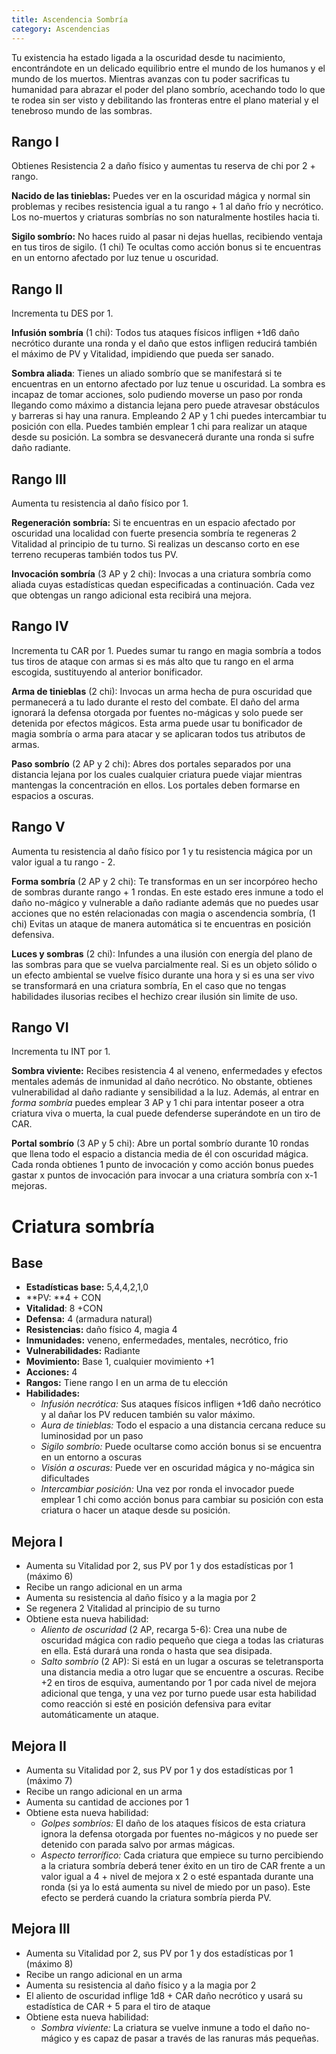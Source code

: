 ```yaml
---
title: Ascendencia Sombría
category: Ascendencias
---
```


Tu existencia ha estado ligada a la oscuridad desde tu nacimiento, encontrándote en un delicado equilibrio entre el mundo de los humanos y el mundo de los muertos. Mientras avanzas con tu poder sacrificas tu humanidad para abrazar el poder del plano sombrío, acechando todo lo que te rodea sin ser visto y debilitando las fronteras entre el plano material y el tenebroso mundo de las sombras.

## Rango I

Obtienes Resistencia 2 a daño físico y aumentas tu reserva de chi por 2 + rango.

**Nacido de las tinieblas:** Puedes ver en la oscuridad mágica y normal sin problemas y recibes resistencia igual a tu rango + 1 al daño frío y necrótico. Los no-muertos y criaturas sombrías no son naturalmente hostiles hacia ti.

**Sigilo sombrío:** No haces ruido al pasar ni dejas huellas, recibiendo ventaja en tus tiros de sigilo. (1 chi) Te ocultas como acción bonus si te encuentras en un entorno afectado por luz tenue u oscuridad.

## Rango II

Incrementa tu DES por 1.

**Infusión sombría** (1 chi): Todos tus ataques físicos infligen +1d6 daño necrótico durante una ronda y el daño que estos infligen reducirá también el máximo de PV y Vitalidad, impidiendo que pueda ser sanado.

**Sombra aliada**: Tienes un aliado sombrío que se manifestará si te encuentras en un entorno afectado por luz tenue u oscuridad. La sombra es incapaz de tomar acciones, solo pudiendo moverse un paso por ronda llegando como máximo a distancia lejana pero puede atravesar obstáculos y barreras si hay una ranura. Empleando 2 AP y 1 chi puedes intercambiar tu posición con ella. Puedes también emplear 1 chi para realizar un ataque desde su posición. La sombra se desvanecerá durante una ronda si sufre daño radiante.

## Rango III

Aumenta tu resistencia al daño físico por 1.

**Regeneración sombría:** Si te encuentras en un espacio afectado por oscuridad una localidad con fuerte presencia sombría te regeneras 2 Vitalidad al principio de tu turno. Si realizas un descanso corto en ese terreno recuperas también todos tus PV.

**Invocación sombría** (3 AP y 2 chi): Invocas a una criatura sombría como aliada cuyas estadísticas quedan especificadas a continuación. Cada vez que obtengas un rango adicional esta recibirá una mejora.

## Rango IV

Incrementa tu CAR por 1. Puedes sumar tu rango en magia sombría a todos tus tiros de ataque con armas si es más alto que tu rango en el arma escogida, sustituyendo al anterior bonificador.

**Arma de tinieblas** (2 chi): Invocas un arma hecha de pura oscuridad que permanecerá a tu lado durante el resto del combate. El daño del arma ignorará la defensa otorgada por fuentes no-mágicas y solo puede ser detenida por efectos mágicos. Esta arma puede usar tu bonificador de magia sombría o arma para atacar y se aplicaran todos tus atributos de armas.

**Paso sombrío** (2 AP y 2 chi): Abres dos portales separados por una distancia lejana por los cuales cualquier criatura puede viajar mientras mantengas la concentración en ellos. Los portales deben formarse en espacios a oscuras.

## Rango V

Aumenta tu resistencia al daño físico por 1 y tu resistencia mágica por un valor igual a tu rango - 2.

**Forma sombría** (2 AP y 2 chi): Te transformas en un ser incorpóreo hecho de sombras durante rango + 1 rondas. En este estado eres inmune a todo el daño no-mágico y vulnerable a daño radiante además que no puedes usar acciones que no estén relacionadas con magia o ascendencia sombría, (1 chi) Evitas un ataque de manera automática si te encuentras en posición defensiva.

**Luces y sombras** (2 chi): Infundes a una ilusión con energía del plano de las sombras para que se vuelva parcialmente real. Si es un objeto sólido o un efecto ambiental se vuelve físico durante una hora y si es una ser vivo se transformará en una criatura sombría, En el caso que no tengas habilidades ilusorias recibes el hechizo crear ilusión sin limite de uso.

## Rango VI

Incrementa tu INT por 1.

**Sombra viviente:** Recibes resistencia 4 al veneno, enfermedades y efectos mentales además de inmunidad al daño necrótico. No obstante, obtienes vulnerabilidad al daño radiante y sensibilidad a la luz. Además, al entrar en *forma sombría* puedes emplear 3 AP y 1 chi para intentar poseer a otra criatura viva o muerta, la cual puede defenderse superándote en un tiro de CAR.

**Portal sombrío** (3 AP y 5 chi): Abre un portal sombrío durante 10 rondas que llena todo el espacio a distancia media de él con oscuridad mágica. Cada ronda obtienes 1 punto de invocación y como acción bonus puedes gastar x puntos de invocación para invocar a una criatura sombría con x-1 mejoras.

# Criatura sombría

## Base

- **Estadísticas base:** 5,4,4,2,1,0
- **PV: **4 + CON
- **Vitalidad**: 8 +CON
- **Defensa:** 4 (armadura natural) 
- **Resistencias:** daño físico 4, magia 4
- **Inmunidades:** veneno, enfermedades, mentales, necrótico, frio
- **Vulnerabilidades:** Radiante
- **Movimiento:** Base 1, cualquier movimiento +1
- **Acciones:** 4
- **Rangos:** Tiene rango I en un arma de tu elección
- **Habilidades:**
  - *Infusión necrótica:* Sus ataques físicos infligen +1d6 daño necrótico y al dañar los PV reducen también su valor máximo.
  - *Aura de tinieblas:* Todo el espacio a una distancia cercana reduce su luminosidad por un paso
  - *Sigilo sombrío:* Puede ocultarse como acción bonus si se encuentra en un entorno a oscuras
  - *Visión a oscuras:* Puede ver en oscuridad mágica y no-mágica sin dificultades
  - *Intercambiar posición:* Una vez por ronda el invocador puede emplear 1 chi como acción bonus para cambiar su posición con esta criatura o hacer un ataque desde su posición.

## Mejora I

- Aumenta su Vitalidad por 2, sus PV por 1 y dos estadísticas por 1 (máximo 6)
- Recibe un rango adicional en un arma
- Aumenta su resistencia al daño físico y a la magia por 2
- Se regenera 2 Vitalidad al principio de su turno
- Obtiene esta nueva habilidad:
  - *Aliento de oscuridad* (2 AP, recarga 5-6): Crea una nube de oscuridad mágica con radio pequeño que ciega a todas las criaturas en ella. Está durará una ronda o hasta que sea disipada.
  - *Salto* *sombrío* (2 AP): Si está en un lugar a oscuras se teletransporta una distancia media a otro lugar que se  encuentre a oscuras. Recibe +2 en tiros de esquiva, aumentando por 1 por cada nivel de mejora adicional que tenga, y una vez por turno puede usar esta habilidad como reacción si esté en posición defensiva para evitar automáticamente un ataque.

## Mejora II

- Aumenta su Vitalidad por 2, sus PV por 1 y dos estadísticas por 1 (máximo 7)
- Recibe un rango adicional en un arma
- Aumenta su cantidad de acciones por 1
- Obtiene esta nueva habilidad:
  - *Golpes sombríos:* El daño de los ataques físicos de esta criatura ignora la defensa otorgada por fuentes no-mágicos y no puede ser detenido con parada salvo por armas mágicas.
  - *Aspecto terrorífico:* Cada criatura que empiece su turno percibiendo a la criatura sombría deberá tener éxito en un tiro de CAR frente a un valor igual a 4 + nivel de mejora x 2 o esté espantada durante una ronda (si ya lo está aumenta su nivel de miedo por un paso). Este efecto se perderá cuando la criatura sombría pierda PV.

## Mejora III

- Aumenta su Vitalidad por 2, sus PV por 1 y dos estadísticas por 1 (máximo 8)
- Recibe un rango adicional en un arma
- Aumenta su resistencia al daño físico y a la magia por 2
- El aliento de oscuridad inflige 1d8 + CAR daño necrótico y usará su estadística de CAR + 5 para el tiro de ataque
- Obtiene esta nueva habilidad:
  - *Sombra viviente:* La criatura se vuelve inmune a todo el daño no-mágico y es capaz de pasar a través de las ranuras más pequeñas.

 

 

